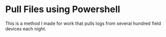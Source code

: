 # Pull Files using Powershell
This is a method I made for work that pulls logs from several hundred field devices each night. 
